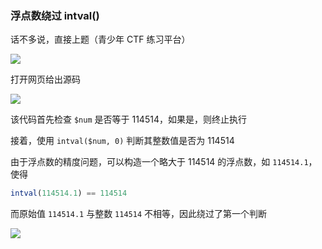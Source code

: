 ### 浮点数绕过 intval()

话不多说，直接上题（青少年 CTF 练习平台）

![](https://pic1.imgdb.cn/item/6839463b58cb8da5c81c849f.png)

打开网页给出源码

![](https://pic1.imgdb.cn/item/6839465258cb8da5c81c84a2.png)

该代码首先检查 `$num` 是否等于 114514，如果是，则终止执行

接着，使用 `intval($num, 0)` 判断其整数值是否为 114514

由于浮点数的精度问题，可以构造一个略大于 114514 的浮点数，如 `114514.1`，使得

```php
intval(114514.1) == 114514
```

而原始值 `114514.1` 与整数 `114514` 不相等，因此绕过了第一个判断

![](https://pic1.imgdb.cn/item/683946c958cb8da5c81c84c3.png)